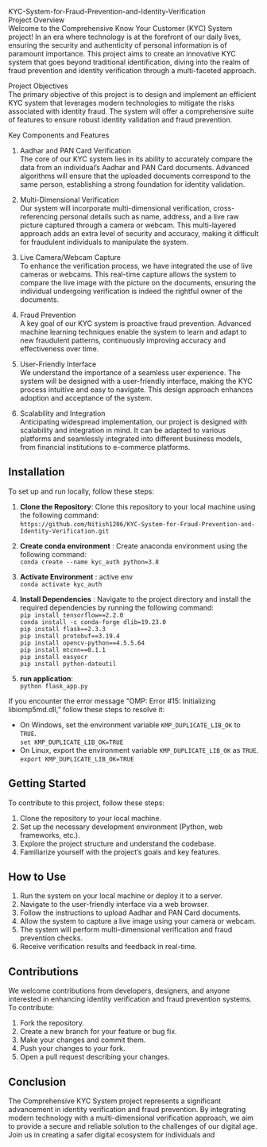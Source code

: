 <p class="has-line-data" data-line-start="0" data-line-end="3">KYC-System-for-Fraud-Prevention-and-Identity-Verification<br>
Project Overview<br>
Welcome to the Comprehensive Know Your Customer (KYC) System project! In an era where technology is at the forefront of our daily lives, ensuring the security and authenticity of personal information is of paramount importance. This project aims to create an innovative KYC system that goes beyond traditional identification, diving into the realm of fraud prevention and identity verification through a multi-faceted approach.</p>
<p class="has-line-data" data-line-start="4" data-line-end="6">Project Objectives<br>
The primary objective of this project is to design and implement an efficient KYC system that leverages modern technologies to mitigate the risks associated with identity fraud. The system will offer a comprehensive suite of features to ensure robust identity validation and fraud prevention.</p>
<p class="has-line-data" data-line-start="7" data-line-end="8">Key Components and Features</p>
<ol>
<li class="has-line-data" data-line-start="8" data-line-end="11">
<p class="has-line-data" data-line-start="8" data-line-end="10">Aadhar and PAN Card Verification<br>
The core of our KYC system lies in its ability to accurately compare the data from an individual’s Aadhar and PAN Card documents. Advanced algorithms will ensure that the uploaded documents correspond to the same person, establishing a strong foundation for identity validation.</p>
</li>
<li class="has-line-data" data-line-start="11" data-line-end="14">
<p class="has-line-data" data-line-start="11" data-line-end="13">Multi-Dimensional Verification<br>
Our system will incorporate multi-dimensional verification, cross-referencing personal details such as name, address, and a live raw picture captured through a camera or webcam. This multi-layered approach adds an extra level of security and accuracy, making it difficult for fraudulent individuals to manipulate the system.</p>
</li>
<li class="has-line-data" data-line-start="14" data-line-end="17">
<p class="has-line-data" data-line-start="14" data-line-end="16">Live Camera/Webcam Capture<br>
To enhance the verification process, we have integrated the use of live cameras or webcams. This real-time capture allows the system to compare the live image with the picture on the documents, ensuring the individual undergoing verification is indeed the rightful owner of the documents.</p>
</li>
<li class="has-line-data" data-line-start="17" data-line-end="20">
<p class="has-line-data" data-line-start="17" data-line-end="19">Fraud Prevention<br>
A key goal of our KYC system is proactive fraud prevention. Advanced machine learning techniques enable the system to learn and adapt to new fraudulent patterns, continuously improving accuracy and effectiveness over time.</p>
</li>
<li class="has-line-data" data-line-start="20" data-line-end="23">
<p class="has-line-data" data-line-start="20" data-line-end="22">User-Friendly Interface<br>
We understand the importance of a seamless user experience. The system will be designed with a user-friendly interface, making the KYC process intuitive and easy to navigate. This design approach enhances adoption and acceptance of the system.</p>
</li>
<li class="has-line-data" data-line-start="23" data-line-end="26">
<p class="has-line-data" data-line-start="23" data-line-end="25">Scalability and Integration<br>
Anticipating widespread implementation, our project is designed with scalability and integration in mind. It can be adapted to various platforms and seamlessly integrated into different business models, from financial institutions to e-commerce platforms.</p>
</li>
</ol>
<h2 class="code-line" data-line-start=26 data-line-end=27 ><a id="Installation_26"></a>Installation</h2>
<p class="has-line-data" data-line-start="28" data-line-end="29">To set up and run locally, follow these steps:</p>
<ol>
<li class="has-line-data" data-line-start="30" data-line-end="32"><strong>Clone the Repository</strong>: Clone this repository to your local machine using the following command:<br>
<code>https://github.com/Nitish1206/KYC-System-for-Fraud-Prevention-and-Identity-Verification.git</code></li>
</ol>
<ol start="2">
<li class="has-line-data" data-line-start="34" data-line-end="37">
<p class="has-line-data" data-line-start="34" data-line-end="36"><strong>Create conda environment</strong> : Create anaconda environment using the following command:<br>
<code>conda create --name kyc_auth python=3.8</code></p>
</li>
<li class="has-line-data" data-line-start="37" data-line-end="40">
<p class="has-line-data" data-line-start="37" data-line-end="39"><strong>Activate Environment</strong> : active env<br>
<code>conda activate kyc_auth</code></p>
</li>
<li class="has-line-data" data-line-start="40" data-line-end="50">
<p class="has-line-data" data-line-start="40" data-line-end="49"><strong>Install Dependencies</strong> : Navigate to the project directory and install the required dependencies by running the following command:<br>
<code>pip install tensorflow==2.2.0</code><br>
<code>conda install -c conda-forge dlib=19.23.0</code><br>
<code>pip install flask==2.3.3</code><br>
<code>pip install protobuf==3.19.4</code><br>
<code>pip install opencv-python==4.5.5.64</code><br>
<code>pip install mtcnn==0.1.1</code><br>
<code>pip install easyocr</code><br>
<code>pip install python-dateutil</code></p>
</li>
<li class="has-line-data" data-line-start="50" data-line-end="53">
<p class="has-line-data" data-line-start="50" data-line-end="52"><strong>run application</strong>:<br>
<code>python flask_app.py</code></p>
</li>
</ol>
<p class="has-line-data" data-line-start="53" data-line-end="54">If you encounter the error message “OMP: Error #15: Initializing libiomp5md.dll,” follow these steps to resolve it:</p>
<ul>
<li class="has-line-data" data-line-start="55" data-line-end="57">On Windows, set the environment variable <code>KMP_DUPLICATE_LIB_OK</code> to <code>TRUE</code>.<br>
<code>set KMP_DUPLICATE_LIB_OK=TRUE</code></li>
<li class="has-line-data" data-line-start="57" data-line-end="60">On Linux, export the environment variable <code>KMP_DUPLICATE_LIB_OK</code> as <code>TRUE</code>.<br>
<code>export KMP_DUPLICATE_LIB_OK=TRUE</code></li>
</ul>
<h2 class="code-line" data-line-start=60 data-line-end=61 ><a id="Getting_Started_60"></a>Getting Started</h2>
<p class="has-line-data" data-line-start="62" data-line-end="63">To contribute to this project, follow these steps:</p>
<ol>
<li class="has-line-data" data-line-start="64" data-line-end="65">Clone the repository to your local machine.</li>
<li class="has-line-data" data-line-start="65" data-line-end="66">Set up the necessary development environment (Python, web frameworks, etc.).</li>
<li class="has-line-data" data-line-start="66" data-line-end="67">Explore the project structure and understand the codebase.</li>
<li class="has-line-data" data-line-start="67" data-line-end="69">Familiarize yourself with the project’s goals and key features.</li>
</ol>
<h2 class="code-line" data-line-start=69 data-line-end=70 ><a id="How_to_Use_69"></a>How to Use</h2>
<ol>
<li class="has-line-data" data-line-start="71" data-line-end="72">Run the system on your local machine or deploy it to a server.</li>
<li class="has-line-data" data-line-start="72" data-line-end="73">Navigate to the user-friendly interface via a web browser.</li>
<li class="has-line-data" data-line-start="73" data-line-end="74">Follow the instructions to upload Aadhar and PAN Card documents.</li>
<li class="has-line-data" data-line-start="74" data-line-end="75">Allow the system to capture a live image using your camera or webcam.</li>
<li class="has-line-data" data-line-start="75" data-line-end="76">The system will perform multi-dimensional verification and fraud prevention checks.</li>
<li class="has-line-data" data-line-start="76" data-line-end="78">Receive verification results and feedback in real-time.</li>
</ol>
<h2 class="code-line" data-line-start=78 data-line-end=79 ><a id="Contributions_78"></a>Contributions</h2>
<p class="has-line-data" data-line-start="80" data-line-end="81">We welcome contributions from developers, designers, and anyone interested in enhancing identity verification and fraud prevention systems. To contribute:</p>
<ol>
<li class="has-line-data" data-line-start="82" data-line-end="83">Fork the repository.</li>
<li class="has-line-data" data-line-start="83" data-line-end="84">Create a new branch for your feature or bug fix.</li>
<li class="has-line-data" data-line-start="84" data-line-end="85">Make your changes and commit them.</li>
<li class="has-line-data" data-line-start="85" data-line-end="86">Push your changes to your fork.</li>
<li class="has-line-data" data-line-start="86" data-line-end="88">Open a pull request describing your changes.</li>
</ol>
<h2 class="code-line" data-line-start=88 data-line-end=89 ><a id="Conclusion_88"></a>Conclusion</h2>
<p class="has-line-data" data-line-start="90" data-line-end="91">The Comprehensive KYC System project represents a significant advancement in identity verification and fraud prevention. By integrating modern technology with a multi-dimensional verification approach, we aim to provide a secure and reliable solution to the challenges of our digital age. Join us in creating a safer digital ecosystem for individuals and</p>